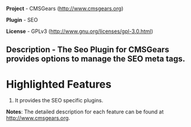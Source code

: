 **Project** - CMSGears (http://www.cmsgears.org)

**Plugin**  - SEO

**License** - GPLv3 (http://www.gnu.org/licenses/gpl-3.0.html)

**Description** - The Seo Plugin for CMSGears provides options to manage the SEO meta tags.
---

# Highlighted Features
1. It provides the SEO specific plugins.

**Notes**: The detailed description for each feature can be found at http://www.cmsgears.org.
